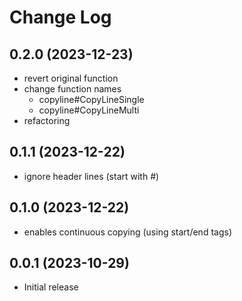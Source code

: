 # Change Log
## 0.2.0 (2023-12-23)
- revert original function
- change function names
    - copyline#CopyLineSingle
    - copyline#CopyLineMulti
- refactoring

## 0.1.1 (2023-12-22)
- ignore header lines (start with #)

## 0.1.0 (2023-12-22)
- enables continuous copying (using start/end tags)

## 0.0.1 (2023-10-29)
- Initial release
